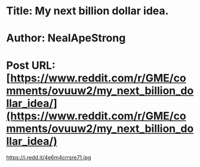 # Title: My next billion dollar idea.
# Author: NealApeStrong
# Post URL: [https://www.reddit.com/r/GME/comments/ovuuw2/my_next_billion_dollar_idea/](https://www.reddit.com/r/GME/comments/ovuuw2/my_next_billion_dollar_idea/)


https://i.redd.it/4e6m4crrsre71.jpg